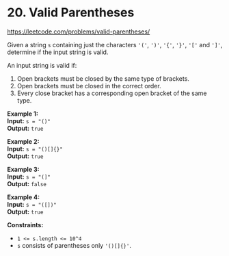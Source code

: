 # 20. Valid Parentheses

https://leetcode.com/problems/valid-parentheses/

Given a string `s` containing just the characters `'('`, `')'`, `'{'`, `'}'`, `'['` and `']'`, determine if the input string is valid.

An input string is valid if:

1. Open brackets must be closed by the same type of brackets.
2. Open brackets must be closed in the correct order.
3. Every close bracket has a corresponding open bracket of the same type.

**Example 1:**\
**Input:** `s = "()"`\
**Output:** `true`

**Example 2:**\
**Input:** `s = "()[]{}"`\
**Output:** `true`

**Example 3:**\
**Input:** `s = "(]"`\
**Output:** `false`

**Example 4:**\
**Input:** `s = "([])"`\
**Output:** `true`

**Constraints:**

- `1 <= s.length <= 10^4`
- `s` consists of parentheses only `'()[]{}'`.
